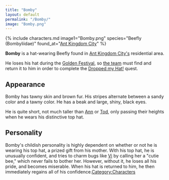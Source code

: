 ```yaml
---
title: "Bomby"
layout: default
permalink: "/Bomby/"
image: "Bomby.png"
---
```

{% include characters.md image1="Bomby.png" species="Beefly (Bombyliidae)" found_at="[Ant Kingdom City](/Ant_Kingdom_City)" %}

**Bomby** is a hat-wearing Beefly found in [Ant Kingdom City's](/Ant_Kingdom_City) residential area. 

He loses his hat during the [Golden Festival](/Golden_Festival), so [the team](/Team_Snakemouth) must find and return it to him in order to complete the [Dropped my Hat!](/Dropped_my_Hat!) quest.

## Appearance
Bomby has tawny skin and brown fur. His stripes alternate between a sandy color and a tawny color. He has a beak and large, shiny, black eyes.

He is quite short, not much taller than [Ann](/Ann) or [Tod](/Tod), only passing their heights when he wears his distinctive top hat.

## Personality
Bomby's childish personality is highly dependent on whether or not he is wearing his top hat, a prized gift from his mother. With his top hat, he is unusually confident, and tries to charm bugs like [Vi](/Vi) by calling her a "cutie bee," which never fails to bother her. However, without it, he loses all his pride, and becomes miserable. When his hat is returned to him, he then immediately regains all of his confidence.[Category:Characters](/Category:Characters)